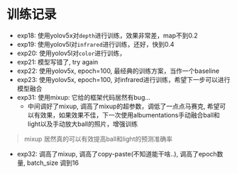 # 训练记录

- exp18: 使用yolov5x对`depth`进行训练，效果非常差，map不到0.2
- exp19: 使用yolov5l对`infrared`进行训练，还好，快到0.4
- exp20: 使用yolov5l对`color`进行训练，
- exp21: 模型写错了, try again
- exp22: 使用yolov5x, epoch=100, 最经典的训练方案，当作一个baseline
- exp23: 使用yolov5x, epoch=100, 对infrared进行训练，希望下一步可以进行模型融合
- exp31: 使用mixup: 它给的框架代码居然有bug... 
	- 中间调好了mixup, 调高了mixup的超参数，调低了一点点马赛克, 希望可以有效果，如果效果不佳，下一次使用albumentations手动融合ball和light以及手动放大ball的照片，增强训练
> mixup 居然真的可以有效提高ball和light的预测准确率
- exp32: 调高了mixup, 调高了copy-paste(不知道能干啥..), 调高了epoch数量, batch_size 调到16

